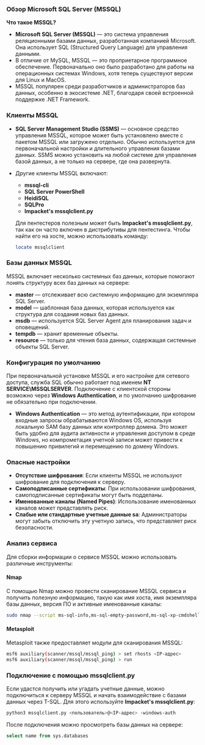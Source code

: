 ### Обзор Microsoft SQL Server (MSSQL)

**Что такое MSSQL?**
- **Microsoft SQL Server (MSSQL)** — это система управления реляционными базами данных, разработанная компанией Microsoft. Она использует SQL (Structured Query Language) для управления данными.
- В отличие от MySQL, MSSQL — это проприетарное программное обеспечение. Первоначально оно было разработано для работы на операционных системах Windows, хотя теперь существуют версии для Linux и MacOS.
- MSSQL популярен среди разработчиков и администраторов баз данных, особенно в экосистеме .NET, благодаря своей встроенной поддержке .NET Framework.

### **Клиенты MSSQL**

- **SQL Server Management Studio (SSMS)** — основное средство управления MSSQL, которое может быть установлено вместе с пакетом MSSQL или загружено отдельно. Обычно используется для первоначальной настройки и длительного управления базами данных. SSMS можно установить на любой системе для управления базой данных, а не только на сервере, где она развернута.
  
- Другие клиенты MSSQL включают:
  - **mssql-cli**
  - **SQL Server PowerShell**
  - **HeidiSQL**
  - **SQLPro**
  - **Impacket's mssqlclient.py**

  Для пентестеров полезным может быть **Impacket's mssqlclient.py**, так как он часто включен в дистрибутивы для пентестинга. Чтобы найти его на хосте, можно использовать команду:
  ```bash
  locate mssqlclient
  ```

### **Базы данных MSSQL**

MSSQL включает несколько системных баз данных, которые помогают понять структуру всех баз данных на сервере:

- **master** — отслеживает всю системную информацию для экземпляра SQL Server.
- **model** — шаблонная база данных, которая используется как структура для создания новых баз данных.
- **msdb** — используется SQL Server Agent для планирования задач и оповещений.
- **tempdb** — хранит временные объекты.
- **resource** — только для чтения база данных, содержащая системные объекты SQL Server.

### **Конфигурация по умолчанию**

При первоначальной установке MSSQL и его настройке для сетевого доступа, служба SQL обычно работает под именем **NT SERVICE\MSSQLSERVER**. Подключение с клиентской стороны возможно через **Windows Authentication**, и по умолчанию шифрование не обязательно при подключении.

- **Windows Authentication** — это метод аутентификации, при котором входные запросы обрабатываются Windows OS, используя локальную SAM базу данных или контроллер домена. Это может быть удобно для аудита активности и управления доступом в среде Windows, но компрометация учетной записи может привести к повышению привилегий и перемещению по домену Windows.

### **Опасные настройки**

- **Отсутствие шифрования**: Если клиенты MSSQL не используют шифрование для подключения к серверу.
- **Самоподписанные сертификаты**: При использовании шифрования, самоподписанные сертификаты могут быть подделаны.
- **Именованные каналы (Named Pipes)**: Использование именованных каналов может представлять риск.
- **Слабые или стандартные учетные данные sa**: Администраторы могут забыть отключить эту учетную запись, что представляет риск безопасности.

### **Анализ сервиса**

Для сборки информации о сервисе MSSQL можно использовать различные инструменты:

#### **Nmap**

С помощью Nmap можно провести сканирование MSSQL сервиса и получить полезную информацию, такую как имя хоста, имя экземпляра базы данных, версия ПО и активные именованные каналы:
```bash
sudo nmap --script ms-sql-info,ms-sql-empty-password,ms-sql-xp-cmdshell,ms-sql-config,ms-sql-ntlm-info,ms-sql-tables,ms-sql-hasdbaccess,ms-sql-dac,ms-sql-dump-hashes --script-args mssql.instance-port=1433,mssql.username=sa,mssql.password=,mssql.instance-name=MSSQLSERVER -sV -p 1433 <IP-адрес>
```

#### **Metasploit**

Metasploit также предоставляет модули для сканирования MSSQL:
```bash
msf6 auxiliary(scanner/mssql/mssql_ping) > set rhosts <IP-адрес>
msf6 auxiliary(scanner/mssql/mssql_ping) > run
```

### **Подключение с помощью mssqlclient.py**

Если удастся получить или угадать учетные данные, можно подключиться к серверу MSSQL и начать взаимодействие с базами данных через T-SQL. Для этого используйте **Impacket's mssqlclient.py**:
```bash
python3 mssqlclient.py <пользователь>@<IP-адрес> -windows-auth
```

После подключения можно просмотреть базы данных на сервере:
```sql
select name from sys.databases
```
